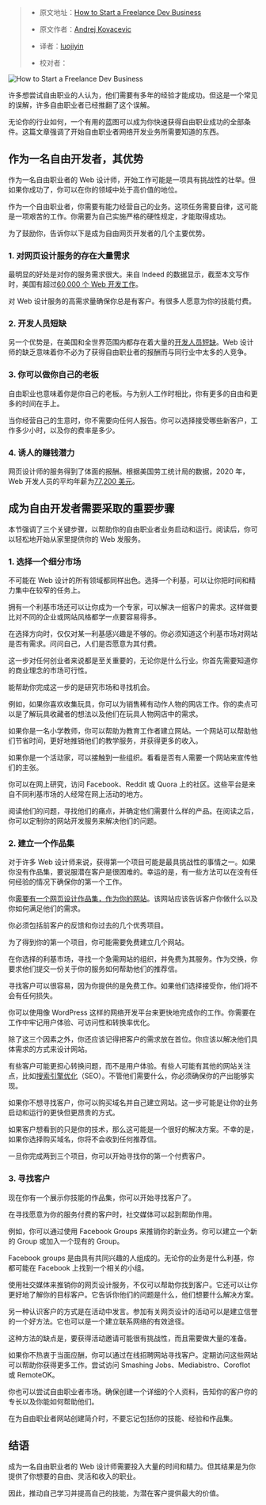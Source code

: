> - 原文地址：[How to Start a Freelance Dev Business](https://www.freecodecamp.org/news/how-to-start-a-freelance-dev-business/)
> - 原文作者：[Andrej Kovacevic](https://www.freecodecamp.org/news/author/andrej/)
>
> - 译者：[luojiyin](https://github.com/luojiyin1987)
> - 校对者：

![How to Start a Freelance Dev Business](https://www.freecodecamp.org/news/content/images/size/w2000/2022/02/freelance-dev-business-article-image.jpg)

许多想尝试自由职业的人认为，他们需要有多年的经验才能成功。但这是一个常见的误解，许多自由职业者已经推翻了这个误解。

无论你的行业如何，一个有用的蓝图可以成为你快速获得自由职业成功的全部条件。这篇文章强调了开始自由职业者网络开发业务所需要知道的东西。

## 作为一名自由开发者，其优势

作为一名自由职业者的 Web 设计师，开始工作可能是一项具有挑战性的壮举。但如果你成功了，你可以在你的领域中处于高价值的地位。

作为一个自由职业者，你需要有能力经营自己的业务。这项任务需要自律，这可能是一项艰苦的工作。你需要为自己实施严格的硬性规定，才能取得成功。

为了鼓励你，告诉你以下是成为自由网页开发者的几个主要优势。

### 1\. 对网页设计服务的存在大量需求

最明显的好处是对你的服务需求很大。来自 Indeed 的数据显示，截至本文写作时，美国有超过[60,000 个 Web 开发工作](https://www.indeed.com/q-web-developer-l-usa-jobs.html?vjk=36fc4e40b6a03689)。

对 Web 设计服务的高需求量确保你总是有客户。有很多人愿意为你的技能付费。

### 2\. 开发人员短缺

另一个优势是，在美国和全世界范围内都存在着大量的[开发人员短缺](https://www.daxx.com/blog/development-trends/software-developer-shortage-us)。Web 设计师的缺乏意味着你不必为了获得自由职业者的报酬而与同行业中太多的人竞争。

### 3\. 你可以做你自己的老板

自由职业也意味着你是你自己的老板。与为别人工作时相比，你有更多的自由和更多的时间在手上。

当你经营自己的生意时，你不需要向任何人报告。你可以选择接受哪些新客户，工作多少小时，以及你的费率是多少。

### 4\. 诱人的赚钱潜力

网页设计师的服务得到了体面的报酬。根据美国劳工统计局的数据，2020 年，Web 开发人员的平均年薪为[77,200 美元](https://www.bls.gov/ooh/computer-and-information-technology/web-developers.htm)。

## 成为自由开发者需要采取的重要步骤

本节强调了三个关键步骤，以帮助你的自由职业者业务启动和运行。阅读后，你可以轻松地开始从家里提供你的 Web 发服务。

### 1\. 选择一个细分市场

不可能在 Web 设计的所有领域都同样出色。选择一个利基，可以让你把时间和精力集中在较窄的任务上。

拥有一个利基市场还可以让你成为一个专家，可以解决一组客户的需求。这样做要比对不同的企业或网站风格都学一点要容易得多。

在选择方向时，仅仅对某一利基感兴趣是不够的。你必须知道这个利基市场对网站是否有需求。问问自己，人们是否愿意为其付费。

这一步对任何创业者来说都是至关重要的，无论你是什么行业。你首先需要知道你的商业理念的市场可行性。

能帮助你完成这一步的是研究市场和寻找机会。

例如，如果你喜欢收集玩具，你可以为销售稀有动作人物的网店工作。你的卖点可以是了解玩具收藏者的想法以及他们在玩具人物网店中的需求。

如果你是一名小学教师，你可以帮助为教育工作者建立网站。一个网站可以帮助他们节省时间，更好地推销他们的教学服务，并获得更多的收入。

如果你是一个活动家，可以接触到一些组织。看看是否有人需要一个网站来宣传他们的主张。

你可以在网上研究，访问 Facebook、Reddit 或 Quora 上的社区。这些平台是来自不同利基市场的人经常在网上活动的地方。

阅读他们的问题，寻找他们的痛点，并确定他们需要什么样的产品。在阅读之后，你可以定制你的网站开发服务来解决他们的问题。

### 2\. 建立一个作品集

对于许多 Web 设计师来说，获得第一个项目可能是最具挑战性的事情之一。如果你没有作品集，要说服潜在客户是很困难的。幸运的是，有一些方法可以在没有任何经验的情况下确保你的第一个工作。

你[需要有一个网页设计作品集，作为你的网站](https://myaws.co.nz/website-design-could-be-the-difference-between-business-success-and-failure/)。该网站应该告诉客户你做什么以及你如何满足他们的需求。

你必须包括前客户的反馈和你过去的几个优秀项目。

为了得到你的第一个项目，你可能需要免费建立几个网站。

在你选择的利基市场，寻找一个急需网站的组织，并免费为其服务。作为交换，你要求他们提交一份关于你的服务如何帮助他们的推荐信。

寻找客户可以很容易，因为你提供的是免费工作。如果他们选择接受你，他们将不会有任何损失。

你可以使用像 WordPress 这样的网络开发平台来更快地完成你的工作。你需要在工作中牢记用户体验、可访问性和转换率优化。

除了这三个因素之外，你还应该记得把客户的需求放在首位。你应该以解决他们具体需求的方式来设计网站。

有些客户可能更担心转换问题，而不是用户体验。有些人可能有其他的网站关注点，比如[搜索引擎优化](https://www.similarweb.com/corp/blog/marketing/seo/)（SEO）。不管他们需要什么，你必须确保你的产出能够实现。

如果你不想寻找客户，你可以购买域名并自己建立网站。这一步可能是让你的业务启动和运行的更快但更昂贵的方式。

如果客户想看到的只是你的技术，那么这可能是一个很好的解决方案。不幸的是，如果你选择购买域名，你将不会收到任何推荐信。

一旦你完成两到三个项目，你可以开始寻找你的第一个付费客户。

### 3\. 寻找客户

现在你有一个展示你技能的作品集，你可以开始寻找客户了。

在寻找愿意为你的服务付费的客户时，社交媒体可以起到帮助作用。

例如，你可以通过使用 Facebook Groups 来推销你的新业务。你可以建立一个新的 Group 或加入一个现有的 Group。

Facebook groups 是由具有共同兴趣的人组成的。无论你的业务是什么利基，你都可能在 Facebook 上找到一个相关的小组。

使用社交媒体来推销你的网页设计服务，不仅可以帮助你找到客户。它还可以让你更好地了解你的目标客户。它告诉你他们的问题是什么，他们想要什么解决方案。

另一种认识客户的方式是在活动中发言。参加有关网页设计的活动可以是建立信誉的一个好方法。它也可以是一个建立联系网络的有效途径。

这种方法的缺点是，要获得活动邀请可能很有挑战性，而且需要做大量的准备。

如果你不热衷于当面应酬，你可以通过在线招聘网站寻找客户。定期访问这些网站可以帮助你获得更多工作。尝试访问 Smashing Jobs、Mediabistro、Coroflot 或 RemoteOK。

你也可以尝试自由职业者市场。确保创建一个详细的个人资料，告知你的客户你的专长以及你能如何帮助他们。

在为自由职业者网站创建简介时，不要忘记包括你的技能、经验和作品集。

## 结语

成为一名自由职业者的 Web 设计师需要投入大量的时间和精力。但其结果是为你提供了你想要的自由、灵活和收入的职业。

因此，推动自己学习并提高自己的技能，为潜在客户提供最大的价值。
